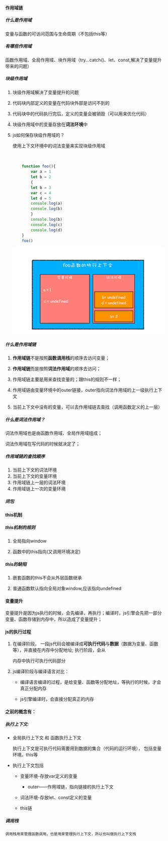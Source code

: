 

#### 作用域链


##### 什么是作用域

变量与函数的可访问范围与生命周期（不包括this等）


##### 有哪些作用域

函数作用域、全局作用域、块作用域（try...catch()、let、const,解决了变量提升带来的问题）


##### 块级作用域

1. 块级作用域解决了变量提升的问题

2. 代码块内部定义的变量在代码块外部是访问不到的

3. 代码块中的代码执行完后，定义的变量会被销毁（可以用来优化代码）

4. 块级作用域中的变量存放在**词法环境**中

5. js如何保存块级作用域的？

    使用上下文环境中的词法变量来实现块级作用域

    ```javascript

        
        function foo(){
            var a = 1
            let b = 2
            {
            let b = 3
            var c = 4
            let d = 5
            console.log(a)
            console.log(b)
            }
            console.log(b) 
            console.log(c)
            console.log(d)
        }   
        foo()
    
    ```

    ![块级作用域的执行上下文](./块级作用域的执行上下文.png)



##### 什么是作用域链

1. **作用域链**不是按照**函数调用栈**的顺序去访问变量；

2. **作用域链**而是按照**词法作用域**的顺序去访问；

3. 作用域链主要是用来查找变量的；跟this的规则不一样；

4. 作用域链由变量环境中的outer链接，outer指向词法作用域的上一级执行上下文

5. 当前上下文中没有的变量，可以去作用域链去查找（调用函数定义的上一层）



##### 什么是词法作用域？

词法作用域也是由函数作用域、全局作用域组成；

词法作用域在写代码的时候就决定了；

##### 作用域链的查找顺序

1. 当前上下文的词法环境
2. 当前上下文的变量环境
3. 作用域链上一层的词法环境
4. 作用域链上一次的变量环境


##### 闭包


#### this机制

##### this机制的规则

1. 全局指向window

2. 函数中的this指向(又调用环境决定)

##### this的缺陷

1. 嵌套函数的this不会从外层函数继承

2. 普通函数默认指向全局对象window,应该指向undefined





#### 变量提升


变量提升是因为js执行的时候，会先编译，再执行；编译时，js引擎会先把一部分变量、函数存储到内存中，所以造成了变量提升；


#### js的执行过程

1. 在编译阶段， 一段js代码会被编译成**可执行代码**与**数据**（数据为变量、函数等），并直接在内存中分配地址; 执行阶段，会从

    内存中执行可执行代码部分

2.  js编译阶段与编译语言对比：

    - 编译语言编译的过程，是给变量、函数等分配地址，等执行的时候，才会真正分配内存

    - js引擎编译时，会直接分配真正的内存




#### 之前的概念有： 

##### 执行上下文:

- 全局执行上下文 和 函数执行上下文

    执行上下文是可执行代码需要用到数据的集合（代码的运行环境）， 包括变量环境、this等

- 执行上下文包括    

    - 变量环境-存放var定义的变量

        - outer——作用域链，指向链接的执行上下文

    - 词法环境-存放let、const定义的变量

    - this链

    

##### 调用栈

    调用栈用来管理函数调用，也是用来管理执行上下文，所以也叫做执行上下文栈






